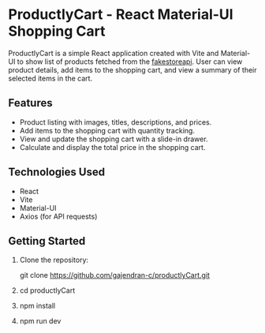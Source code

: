 # ProductlyCart - React Material-UI Shopping Cart

ProductlyCart is a simple React application created with Vite and Material-UI to show list of products fetched from the [fakestoreapi](https://fakestoreapi.com/). User can view product details, add items to the shopping cart, and view a summary of their selected items in the cart.

## Features

- Product listing with images, titles, descriptions, and prices.
- Add items to the shopping cart with quantity tracking.
- View and update the shopping cart with a slide-in drawer.
- Calculate and display the total price in the shopping cart.

## Technologies Used

- React
- Vite
- Material-UI
- Axios (for API requests)

## Getting Started

1. Clone the repository:

   git clone https://github.com/gajendran-c/productlyCart.git

2. cd productlyCart
3. npm install
4. npm run dev
